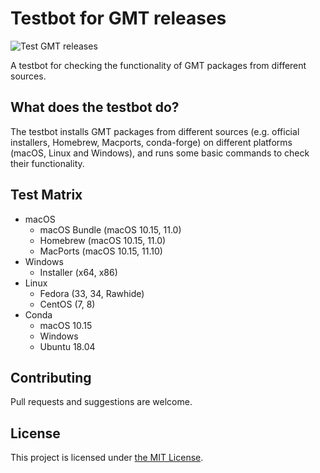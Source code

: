 # Testbot for GMT releases

![Test GMT releases](https://github.com/GenericMappingTools/gmt-release-testbot/workflows/Test%20GMT%20releases/badge.svg)

A testbot for checking the functionality of GMT packages from different sources.

## What does the testbot do?

The testbot installs GMT packages
from different sources (e.g. official installers, Homebrew, Macports, conda-forge)
on different platforms (macOS, Linux and Windows),
and runs some basic commands to check their functionality.

## Test Matrix

- macOS
  - macOS Bundle (macOS 10.15, 11.0)
  - Homebrew (macOS 10.15, 11.0)
  - MacPorts (macOS 10.15, 11.10)
- Windows
  - Installer (x64, x86)
- Linux
  - Fedora (33, 34, Rawhide)
  - CentOS (7, 8)
- Conda
  - macOS 10.15
  - Windows
  - Ubuntu 18.04

## Contributing

Pull requests and suggestions are welcome.

## License

This project is licensed under [the MIT License](LICENSE).

